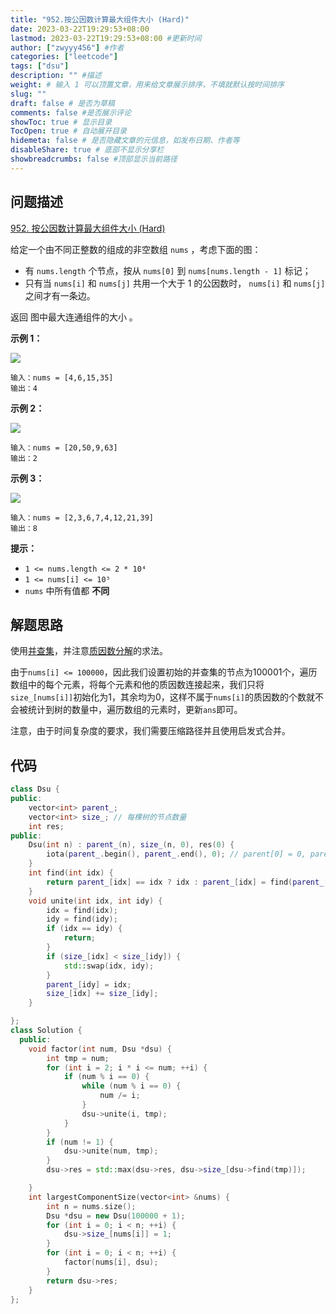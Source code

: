 ```yaml
---
title: "952.按公因数计算最大组件大小 (Hard)"
date: 2023-03-22T19:29:53+08:00
lastmod: 2023-03-22T19:29:53+08:00 #更新时间
author: ["zwyyy456"] #作者
categories: ["leetcode"]
tags: ["dsu"]
description: "" #描述
weight: # 输入 1 可以顶置文章，用来给文章展示排序，不填就默认按时间排序
slug: ""
draft: false # 是否为草稿
comments: false #是否展示评论
showToc: true # 显示目录
TocOpen: true # 自动展开目录
hidemeta: false # 是否隐藏文章的元信息，如发布日期、作者等
disableShare: true # 底部不显示分享栏
showbreadcrumbs: false #顶部显示当前路径
---
```

## 问题描述
[952. 按公因数计算最大组件大小 (Hard)](https://leetcode.com/problems/largest-component-size-by-common-factor/)

给定一个由不同正整数的组成的非空数组 `nums` ，考虑下面的图：

- 有 `nums.length` 个节点，按从 `nums[0]` 到 `nums[nums.length - 1]`
标记；
- 只有当 `nums[i]` 和 `nums[j]` 共用一个大于 1 的公因数时， `nums[i]` 和
`nums[j]` 之间才有一条边。

返回 图中最大连通组件的大小 。

**示例 1：**

![](https://pic-upyun.zwyyy456.tech/smms/2023-12-26-065527.png)

```
输入：nums = [4,6,15,35]
输出：4

```

**示例 2：**

![](https://pic-upyun.zwyyy456.tech/smms/2023-12-26-065528.png)

```
输入：nums = [20,50,9,63]
输出：2

```

**示例 3：**

![](https://pic-upyun.zwyyy456.tech/smms/2023-12-26-65531.png)

```
输入：nums = [2,3,6,7,4,12,21,39]
输出：8

```

**提示：**

- `1 <= nums.length <= 2 * 10⁴`
- `1 <= nums[i] <= 10⁵`
- `nums` 中所有值都 **不同**

## 解题思路
使用[并查集](https://blog.zwyyy456.tech/zh/posts/tech/dsu-oi-wiki/)，并注意[质因数分解](https://blog.zwyyy456.tech/zh/posts/tech/prime_factorization/)的求法。

由于`nums[i] <= 100000`，因此我们设置初始的并查集的节点为$100001$个，遍历数组中的每个元素，将每个元素和他的质因数连接起来，我们只将`size_[nums[i]]`初始化为1，其余均为0，这样不属于`nums[i]`的质因数的个数就不会被统计到树的数量中，遍历数组的元素时，更新`ans`即可。

注意，由于时间复杂度的要求，我们需要压缩路径并且使用启发式合并。

## 代码
```cpp
class Dsu {
public:
    vector<int> parent_;
    vector<int> size_; // 每棵树的节点数量
    int res;
public:
    Dsu(int n) : parent_(n), size_(n, 0), res(0) {
        iota(parent_.begin(), parent_.end(), 0); // parent[0] = 0, parent[1] = 1, 依次类推
    }
    int find(int idx) {
        return parent_[idx] == idx ? idx : parent_[idx] = find(parent_[idx]); 
    } 
    void unite(int idx, int idy) {
        idx = find(idx);
        idy = find(idy);
        if (idx == idy) {
            return;
        }
        if (size_[idx] < size_[idy]) {
            std::swap(idx, idy);
        }
        parent_[idy] = idx;
        size_[idx] += size_[idy];
    }

};
class Solution {
  public:
    void factor(int num, Dsu *dsu) {
        int tmp = num;
        for (int i = 2; i * i <= num; ++i) {
            if (num % i == 0) {
                while (num % i == 0) {
                    num /= i;
                }
                dsu->unite(i, tmp);
            }
        }
        if (num != 1) {
            dsu->unite(num, tmp);
        }
        dsu->res = std::max(dsu->res, dsu->size_[dsu->find(tmp)]);

    }
    int largestComponentSize(vector<int> &nums) {
        int n = nums.size();
        Dsu *dsu = new Dsu(100000 + 1);
        for (int i = 0; i < n; ++i) {
            dsu->size_[nums[i]] = 1;
        }
        for (int i = 0; i < n; ++i) {
            factor(nums[i], dsu);
        }
        return dsu->res;
    }
};
```
